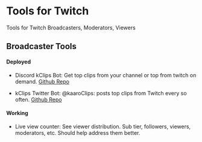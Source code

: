# Tools for Twitch 
Tools for Twitch Broadcasters, Moderators, Viewers

## Broadcaster Tools

#### Deployed
* Discord kClips Bot: Get top clips from your channel or top from twitch on demand.
[Github Repo](https://github.com/karx/discord-kClips)

* kClips Twitter Bot: @kaaroClips: posts top clips from Twitch every so often.
[Github Repo](https://github.com/karx/twitter-kClips)

#### Working
* Live view counter: See viewer distribution. Sub tier, followers, viewers, moderators, etc. Should help address them better.
